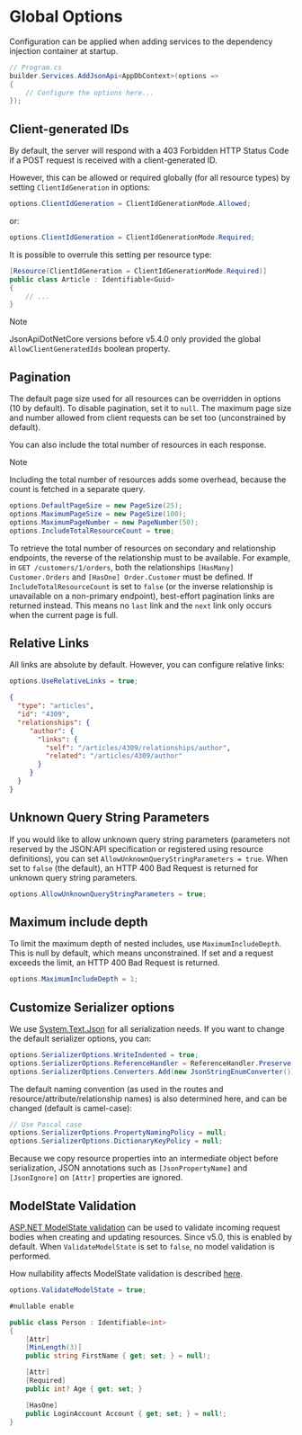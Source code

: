 # Global Options

Configuration can be applied when adding services to the dependency injection container at startup.

```c#
// Program.cs
builder.Services.AddJsonApi<AppDbContext>(options =>
{
    // Configure the options here...
});
```

## Client-generated IDs

By default, the server will respond with a 403 Forbidden HTTP Status Code if a POST request is received with a client-generated ID.

However, this can be allowed or required globally (for all resource types) by setting `ClientIdGeneration` in options:

```c#
options.ClientIdGeneration = ClientIdGenerationMode.Allowed;
```

or:

```c#
options.ClientIdGeneration = ClientIdGenerationMode.Required;
```

It is possible to overrule this setting per resource type:

```c#
[Resource(ClientIdGeneration = ClientIdGenerationMode.Required)]
public class Article : Identifiable<Guid>
{
    // ...
}
```

> [!NOTE]
> JsonApiDotNetCore versions before v5.4.0 only provided the global `AllowClientGeneratedIds` boolean property.

## Pagination

The default page size used for all resources can be overridden in options (10 by default). To disable pagination, set it to `null`.
The maximum page size and number allowed from client requests can be set too (unconstrained by default).

You can also include the total number of resources in each response.

> [!NOTE]
> Including the total number of resources adds some overhead, because the count is fetched in a separate query.

```c#
options.DefaultPageSize = new PageSize(25);
options.MaximumPageSize = new PageSize(100);
options.MaximumPageNumber = new PageNumber(50);
options.IncludeTotalResourceCount = true;
```

To retrieve the total number of resources on secondary and relationship endpoints, the reverse of the relationship must to be available. For example, in `GET /customers/1/orders`, both the relationships `[HasMany] Customer.Orders` and `[HasOne] Order.Customer` must be defined.
If `IncludeTotalResourceCount` is set to `false` (or the inverse relationship is unavailable on a non-primary endpoint), best-effort pagination links are returned instead. This means no `last` link and the `next` link only occurs when the current page is full.

## Relative Links

All links are absolute by default. However, you can configure relative links:

```c#
options.UseRelativeLinks = true;
```

```json
{
  "type": "articles",
  "id": "4309",
  "relationships": {
     "author": {
       "links": {
         "self": "/articles/4309/relationships/author",
         "related": "/articles/4309/author"
       }
     }
  }
}
```

## Unknown Query String Parameters

If you would like to allow unknown query string parameters (parameters not reserved by the JSON:API specification or registered using resource definitions), you can set `AllowUnknownQueryStringParameters = true`. When set to `false` (the default), an HTTP 400 Bad Request is returned for unknown query string parameters.

```c#
options.AllowUnknownQueryStringParameters = true;
```

## Maximum include depth

To limit the maximum depth of nested includes, use `MaximumIncludeDepth`. This is null by default, which means unconstrained. If set and a request exceeds the limit, an HTTP 400 Bad Request is returned.

```c#
options.MaximumIncludeDepth = 1;
```

## Customize Serializer options

We use [System.Text.Json](https://www.nuget.org/packages/System.Text.Json) for all serialization needs.
If you want to change the default serializer options, you can:

```c#
options.SerializerOptions.WriteIndented = true;
options.SerializerOptions.ReferenceHandler = ReferenceHandler.Preserve;
options.SerializerOptions.Converters.Add(new JsonStringEnumConverter());
```

The default naming convention (as used in the routes and resource/attribute/relationship names) is also determined here, and can be changed (default is camel-case):

```c#
// Use Pascal case
options.SerializerOptions.PropertyNamingPolicy = null;
options.SerializerOptions.DictionaryKeyPolicy = null;
```

Because we copy resource properties into an intermediate object before serialization, JSON annotations such as `[JsonPropertyName]` and `[JsonIgnore]` on `[Attr]` properties are ignored.


## ModelState Validation

[ASP.NET ModelState validation](https://learn.microsoft.com/aspnet/web-api/overview/formats-and-model-binding/model-validation-in-aspnet-web-api) can be used to validate incoming request bodies when creating and updating resources. Since v5.0, this is enabled by default.
When `ValidateModelState` is set to `false`, no model validation is performed.

How nullability affects ModelState validation is described [here](~/usage/resources/nullability.md).

```c#
options.ValidateModelState = true;
```

```c#
#nullable enable

public class Person : Identifiable<int>
{
    [Attr]
    [MinLength(3)]
    public string FirstName { get; set; } = null!;

    [Attr]
    [Required]
    public int? Age { get; set; }

    [HasOne]
    public LoginAccount Account { get; set; } = null!;
}
```
